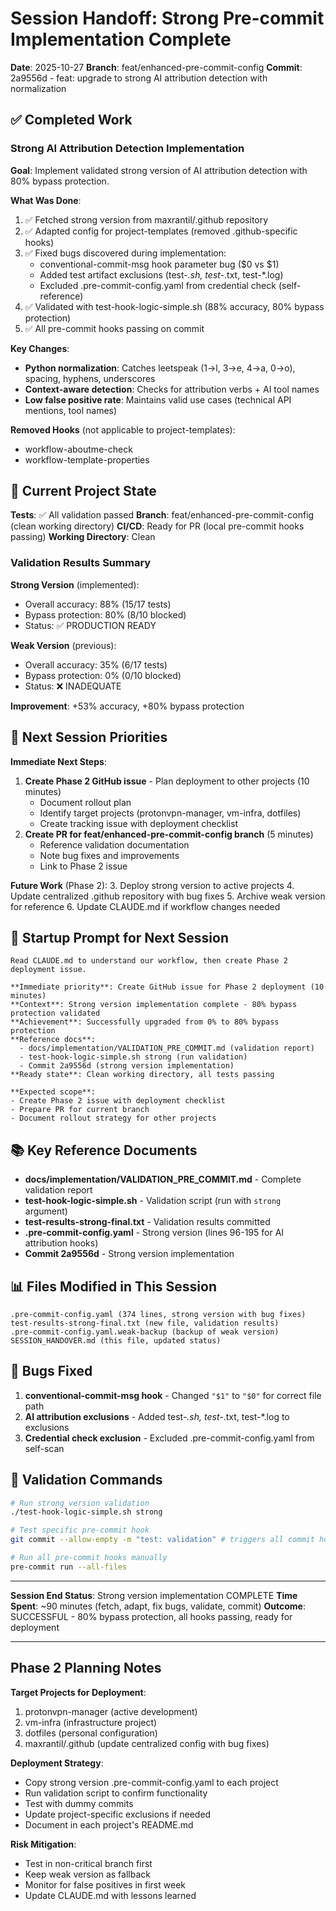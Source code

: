 # Session Handoff: Strong Pre-commit Implementation Complete

**Date**: 2025-10-27
**Branch**: feat/enhanced-pre-commit-config
**Commit**: 2a9556d - feat: upgrade to strong AI attribution detection with normalization

## ✅ Completed Work

### Strong AI Attribution Detection Implementation

**Goal**: Implement validated strong version of AI attribution detection with 80% bypass protection.

**What Was Done**:
1. ✅ Fetched strong version from maxrantil/.github repository
2. ✅ Adapted config for project-templates (removed .github-specific hooks)
3. ✅ Fixed bugs discovered during implementation:
   - conventional-commit-msg hook parameter bug ($0 vs $1)
   - Added test artifact exclusions (test-*.sh, test-*.txt, test-*.log)
   - Excluded .pre-commit-config.yaml from credential check (self-reference)
4. ✅ Validated with test-hook-logic-simple.sh (88% accuracy, 80% bypass protection)
5. ✅ All pre-commit hooks passing on commit

**Key Changes**:
- **Python normalization**: Catches leetspeak (1→l, 3→e, 4→a, 0→o), spacing, hyphens, underscores
- **Context-aware detection**: Checks for attribution verbs + AI tool names
- **Low false positive rate**: Maintains valid use cases (technical API mentions, tool names)

**Removed Hooks** (not applicable to project-templates):
- workflow-aboutme-check
- workflow-template-properties

## 🎯 Current Project State

**Tests**: ✅ All validation passed
**Branch**: feat/enhanced-pre-commit-config (clean working directory)
**CI/CD**: Ready for PR (local pre-commit hooks passing)
**Working Directory**: Clean

### Validation Results Summary

**Strong Version** (implemented):
- Overall accuracy: 88% (15/17 tests)
- Bypass protection: 80% (8/10 blocked)
- Status: ✅ PRODUCTION READY

**Weak Version** (previous):
- Overall accuracy: 35% (6/17 tests)
- Bypass protection: 0% (0/10 blocked)
- Status: ❌ INADEQUATE

**Improvement**: +53% accuracy, +80% bypass protection

## 🚀 Next Session Priorities

**Immediate Next Steps**:
1. **Create Phase 2 GitHub issue** - Plan deployment to other projects (10 minutes)
   - Document rollout plan
   - Identify target projects (protonvpn-manager, vm-infra, dotfiles)
   - Create tracking issue with deployment checklist
2. **Create PR for feat/enhanced-pre-commit-config branch** (5 minutes)
   - Reference validation documentation
   - Note bug fixes and improvements
   - Link to Phase 2 issue

**Future Work** (Phase 2):
3. Deploy strong version to active projects
4. Update centralized .github repository with bug fixes
5. Archive weak version for reference
6. Update CLAUDE.md if workflow changes needed

## 📝 Startup Prompt for Next Session

```
Read CLAUDE.md to understand our workflow, then create Phase 2 deployment issue.

**Immediate priority**: Create GitHub issue for Phase 2 deployment (10 minutes)
**Context**: Strong version implementation complete - 80% bypass protection validated
**Achievement**: Successfully upgraded from 0% to 80% bypass protection
**Reference docs**:
  - docs/implementation/VALIDATION_PRE_COMMIT.md (validation report)
  - test-hook-logic-simple.sh strong (run validation)
  - Commit 2a9556d (strong version implementation)
**Ready state**: Clean working directory, all tests passing

**Expected scope**:
- Create Phase 2 issue with deployment checklist
- Prepare PR for current branch
- Document rollout strategy for other projects
```

## 📚 Key Reference Documents

- **docs/implementation/VALIDATION_PRE_COMMIT.md** - Complete validation report
- **test-hook-logic-simple.sh** - Validation script (run with `strong` argument)
- **test-results-strong-final.txt** - Validation results committed
- **.pre-commit-config.yaml** - Strong version (lines 96-195 for AI attribution hooks)
- **Commit 2a9556d** - Strong version implementation

## 📊 Files Modified in This Session

```
.pre-commit-config.yaml (374 lines, strong version with bug fixes)
test-results-strong-final.txt (new file, validation results)
.pre-commit-config.yaml.weak-backup (backup of weak version)
SESSION_HANDOVER.md (this file, updated status)
```

## 🐛 Bugs Fixed

1. **conventional-commit-msg hook** - Changed `"$1"` to `"$0"` for correct file path
2. **AI attribution exclusions** - Added test-*.sh, test-*.txt, test-*.log to exclusions
3. **Credential check exclusion** - Excluded .pre-commit-config.yaml from self-scan

## 🔄 Validation Commands

```bash
# Run strong version validation
./test-hook-logic-simple.sh strong

# Test specific pre-commit hook
git commit --allow-empty -m "test: validation" # triggers all commit hooks

# Run all pre-commit hooks manually
pre-commit run --all-files
```

---

**Session End Status**: Strong version implementation COMPLETE
**Time Spent**: ~90 minutes (fetch, adapt, fix bugs, validate, commit)
**Outcome**: SUCCESSFUL - 80% bypass protection, all hooks passing, ready for deployment

---

## Phase 2 Planning Notes

**Target Projects for Deployment**:
1. protonvpn-manager (active development)
2. vm-infra (infrastructure project)
3. dotfiles (personal configuration)
4. maxrantil/.github (update centralized config with bug fixes)

**Deployment Strategy**:
- Copy strong version .pre-commit-config.yaml to each project
- Run validation script to confirm functionality
- Test with dummy commits
- Update project-specific exclusions if needed
- Document in each project's README.md

**Risk Mitigation**:
- Test in non-critical branch first
- Keep weak version as fallback
- Monitor for false positives in first week
- Update CLAUDE.md with lessons learned
